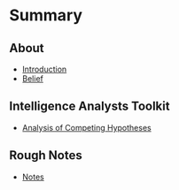 # Summary

## About

* [Introduction](README.md)
* [Belief](chapter1.md)

## Intelligence Analysts Toolkit

* [Analysis of Competing Hypotheses](intelligence-analysts-toolkit/analysis-of-competing-hypotheses.md)

## Rough Notes

* [Notes](rough-notes/notes.md)

